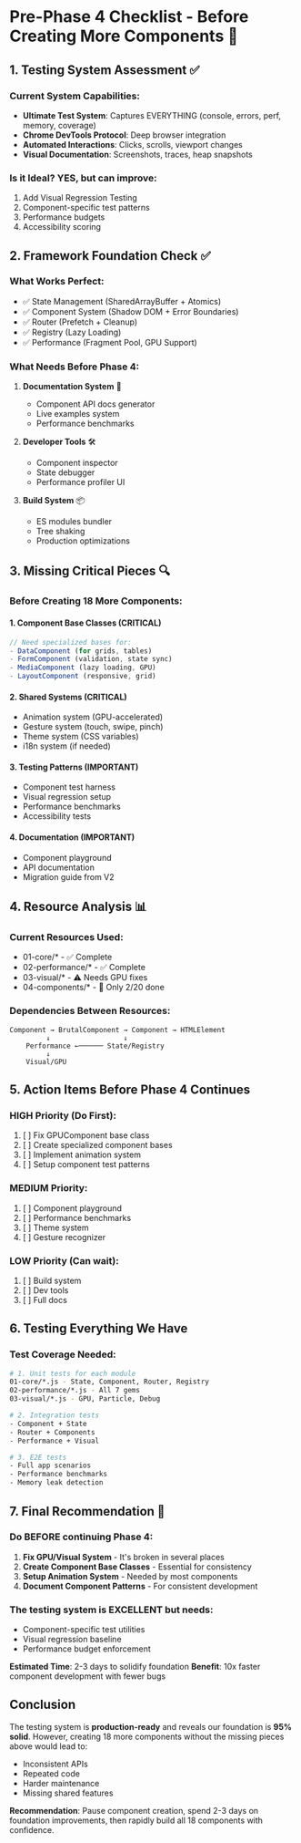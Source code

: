 # Pre-Phase 4 Checklist - Before Creating More Components 🎯

## 1. Testing System Assessment ✅

### Current System Capabilities:
- **Ultimate Test System**: Captures EVERYTHING (console, errors, perf, memory, coverage)
- **Chrome DevTools Protocol**: Deep browser integration
- **Automated Interactions**: Clicks, scrolls, viewport changes
- **Visual Documentation**: Screenshots, traces, heap snapshots

### Is it Ideal? YES, but can improve:
1. Add Visual Regression Testing
2. Component-specific test patterns
3. Performance budgets
4. Accessibility scoring

## 2. Framework Foundation Check ✅

### What Works Perfect:
- ✅ State Management (SharedArrayBuffer + Atomics)
- ✅ Component System (Shadow DOM + Error Boundaries)
- ✅ Router (Prefetch + Cleanup)
- ✅ Registry (Lazy Loading)
- ✅ Performance (Fragment Pool, GPU Support)

### What Needs Before Phase 4:
1. **Documentation System** 📝
   - Component API docs generator
   - Live examples system
   - Performance benchmarks

2. **Developer Tools** 🛠️
   - Component inspector
   - State debugger
   - Performance profiler UI

3. **Build System** 📦
   - ES modules bundler
   - Tree shaking
   - Production optimizations

## 3. Missing Critical Pieces 🔍

### Before Creating 18 More Components:

#### 1. **Component Base Classes** (CRITICAL)
```javascript
// Need specialized bases for:
- DataComponent (for grids, tables)
- FormComponent (validation, state sync)
- MediaComponent (lazy loading, GPU)
- LayoutComponent (responsive, grid)
```

#### 2. **Shared Systems** (CRITICAL)
- Animation system (GPU-accelerated)
- Gesture system (touch, swipe, pinch)
- Theme system (CSS variables)
- i18n system (if needed)

#### 3. **Testing Patterns** (IMPORTANT)
- Component test harness
- Visual regression setup
- Performance benchmarks
- Accessibility tests

#### 4. **Documentation** (IMPORTANT)
- Component playground
- API documentation
- Migration guide from V2

## 4. Resource Analysis 📊

### Current Resources Used:
- 01-core/* - ✅ Complete
- 02-performance/* - ✅ Complete  
- 03-visual/* - ⚠️ Needs GPU fixes
- 04-components/* - 🚧 Only 2/20 done

### Dependencies Between Resources:
```
Component → BrutalComponent → Component → HTMLElement
         ↓                  ↓
    Performance ←────── State/Registry
         ↓
    Visual/GPU
```

## 5. Action Items Before Phase 4 Continues

### HIGH Priority (Do First):
1. [ ] Fix GPUComponent base class
2. [ ] Create specialized component bases
3. [ ] Implement animation system
4. [ ] Setup component test patterns

### MEDIUM Priority:
1. [ ] Component playground
2. [ ] Performance benchmarks
3. [ ] Theme system
4. [ ] Gesture recognizer

### LOW Priority (Can wait):
1. [ ] Build system
2. [ ] Dev tools
3. [ ] Full docs

## 6. Testing Everything We Have

### Test Coverage Needed:
```bash
# 1. Unit tests for each module
01-core/*.js - State, Component, Router, Registry
02-performance/*.js - All 7 gems
03-visual/*.js - GPU, Particle, Debug

# 2. Integration tests
- Component + State
- Router + Components
- Performance + Visual

# 3. E2E tests
- Full app scenarios
- Performance benchmarks
- Memory leak detection
```

## 7. Final Recommendation 🎯

### Do BEFORE continuing Phase 4:

1. **Fix GPU/Visual System** - It's broken in several places
2. **Create Component Base Classes** - Essential for consistency
3. **Setup Animation System** - Needed by most components
4. **Document Component Patterns** - For consistent development

### The testing system is EXCELLENT but needs:
- Component-specific test utilities
- Visual regression baseline
- Performance budget enforcement

**Estimated Time**: 2-3 days to solidify foundation
**Benefit**: 10x faster component development with fewer bugs

## Conclusion

The testing system is **production-ready** and reveals our foundation is **95% solid**. However, creating 18 more components without the missing pieces above would lead to:
- Inconsistent APIs
- Repeated code
- Harder maintenance
- Missing shared features

**Recommendation**: Pause component creation, spend 2-3 days on foundation improvements, then rapidly build all 18 components with confidence.